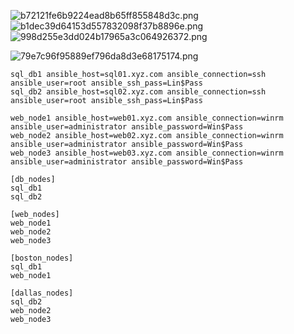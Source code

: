 ![b72121fe6b9224ead8b65ff855848d3c.png](../_resources/b72121fe6b9224ead8b65ff855848d3c.png)
![b1dec39d64153d557832098f37b8896e.png](../_resources/b1dec39d64153d557832098f37b8896e.png)
![998d255e3dd024b17965a3c064926372.png](../_resources/998d255e3dd024b17965a3c064926372.png)

![79e7c96f95889ef796da8d3e68175174.png](../_resources/79e7c96f95889ef796da8d3e68175174.png)


```
sql_db1 ansible_host=sql01.xyz.com ansible_connection=ssh ansible_user=root ansible_ssh_pass=Lin$Pass
sql_db2 ansible_host=sql02.xyz.com ansible_connection=ssh ansible_user=root ansible_ssh_pass=Lin$Pass

web_node1 ansible_host=web01.xyz.com ansible_connection=winrm ansible_user=administrator ansible_password=Win$Pass
web_node2 ansible_host=web02.xyz.com ansible_connection=winrm ansible_user=administrator ansible_password=Win$Pass
web_node3 ansible_host=web03.xyz.com ansible_connection=winrm ansible_user=administrator ansible_password=Win$Pass

[db_nodes]
sql_db1
sql_db2

[web_nodes]
web_node1
web_node2
web_node3

[boston_nodes]
sql_db1
web_node1

[dallas_nodes]
sql_db2
web_node2
web_node3
```